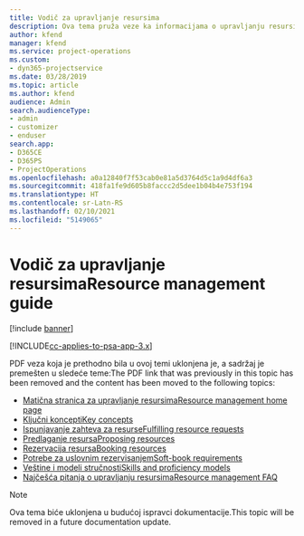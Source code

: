 ```yaml
---
title: Vodič za upravljanje resursima
description: Ova tema pruža veze ka informacijama o upravljanju resursima u aplikaciji Project Service Automation
author: kfend
manager: kfend
ms.service: project-operations
ms.custom:
- dyn365-projectservice
ms.date: 03/28/2019
ms.topic: article
ms.author: kfend
audience: Admin
search.audienceType:
- admin
- customizer
- enduser
search.app:
- D365CE
- D365PS
- ProjectOperations
ms.openlocfilehash: a0a12840f7f53cab0e81a5d3764d5c1a9d4df6a3
ms.sourcegitcommit: 418fa1fe9d605b8faccc2d5dee1b04b4e753f194
ms.translationtype: HT
ms.contentlocale: sr-Latn-RS
ms.lasthandoff: 02/10/2021
ms.locfileid: "5149065"
---
```

# <a name="resource-management-guide"></a><span data-ttu-id="31e20-103">Vodič za upravljanje resursima</span><span class="sxs-lookup"><span data-stu-id="31e20-103">Resource management guide</span></span>

[!include [banner](../../includes/psa-now-project-operations.md)]

[!INCLUDE[cc-applies-to-psa-app-3.x](../../includes/cc-applies-to-psa-app-3x.md)]

<span data-ttu-id="31e20-104">PDF veza koja je prethodno bila u ovoj temi uklonjena je, a sadržaj je premešten u sledeće teme:</span><span class="sxs-lookup"><span data-stu-id="31e20-104">The PDF link that was previously in this topic has been removed and the content has been moved to the following topics:</span></span>

- [<span data-ttu-id="31e20-105">Matična stranica za upravljanje resursima</span><span class="sxs-lookup"><span data-stu-id="31e20-105">Resource management home page</span></span>](../resource-management-home-page.md)
- [<span data-ttu-id="31e20-106">Ključni koncepti</span><span class="sxs-lookup"><span data-stu-id="31e20-106">Key concepts</span></span>](../reports-key-concepts.md)
- [<span data-ttu-id="31e20-107">Ispunjavanje zahteva za resurse</span><span class="sxs-lookup"><span data-stu-id="31e20-107">Fulfilling resource requests</span></span>](../resource-management-fulfill-requests.md)
- [<span data-ttu-id="31e20-108">Predlaganje resursa</span><span class="sxs-lookup"><span data-stu-id="31e20-108">Proposing resources</span></span>](../resource-management-propose-resources.md)
- [<span data-ttu-id="31e20-109">Rezervacija resursa</span><span class="sxs-lookup"><span data-stu-id="31e20-109">Booking resources</span></span>](../resource-management-book-resources-scheduleboard.md)
- [<span data-ttu-id="31e20-110">Potrebe za uslovnim rezervisanjem</span><span class="sxs-lookup"><span data-stu-id="31e20-110">Soft-book requirements</span></span>](../resource-management-softbook-requirements.md)
- [<span data-ttu-id="31e20-111">Veštine i modeli stručnosti</span><span class="sxs-lookup"><span data-stu-id="31e20-111">Skills and proficiency models</span></span>](../resource-management-skills-proficiency.md)
- [<span data-ttu-id="31e20-112">Najčešća pitanja o upravljanju resursima</span><span class="sxs-lookup"><span data-stu-id="31e20-112">Resource management FAQ</span></span>](../resource-management-faq.md)

> [!NOTE]
> <span data-ttu-id="31e20-113">Ova tema biće uklonjena u budućoj ispravci dokumentacije.</span><span class="sxs-lookup"><span data-stu-id="31e20-113">This topic will be removed in a future documentation update.</span></span> 
